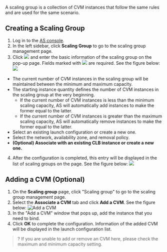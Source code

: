 A scaling group is a collection of CVM instances that follow the same rules and are used for the same scenario.

## Creating a Scaling Group

1. Log in to the [AS console](https://console.cloud.tencent.com/autoscaling/config).
2. In the left sidebar, click **Scaling Group** to go to the scaling group management page.
3. Click ![](//mccdn.qcloud.com/static/img/9d38f7bfbe02a922370765f3adfa58bf/image.png) and enter the basic information of the scaling group on the pop-up page. Fields marked with ![](//mccdn.qcloud.com/static/img/f9df27a1d1e0d42a7ff08dd884bfa34c/image.png) are required. See the figure below:
![](https://mc.qcloudimg.com/static/img/2fb365611291fb8917637dba46f398f4/image.png)
 - The current number of CVM instances in the scaling group will be maintained between the minimum and maximum capacity.
 - The starting instance quantity defines the number of CVM instances in the scaling group at the very beginning.
	- If the current number of CVM instances is less than the minimum scaling capacity, AS will automatically add instances to make the former equal to the latter.
	- If the current number of CVM instances is greater than the maximum scaling capacity, AS will automatically remove instances to make the former equal to the latter.
 - Select an existing launch configuration or create a new one.
 - Select the network, availability zone, and removal policy.
 - **(Optional) Associate with an existing CLB instance or create a new one.**
4. After the configuration is completed, this entry will be displayed in the list of scaling groups on the page. See the figure below:
![](https://main.qcloudimg.com/raw/0197c612535f16befb90c11c3fa51951.png)

## Adding a CVM (Optional)

1. On the **Scaling group** page, click "Scaling group" to go to the scaling group management page.
2. Select the **Associate a CVM** tab and click **Add a CVM**. See the figure below:
![Add a CVM](https://main.qcloudimg.com/raw/ff81144cd7c6b7a0eb27ec4be2533aaa.png)
3. In the "Add a CVM" window that pops up, add the instance that you need to bind.
4. Click **OK** to complete the configuration.
Information of the added CVM will be displayed in the launch configuration list.
>? If you are unable to add or remove an CVM here, please check the maximum and minimum capacity setting.

